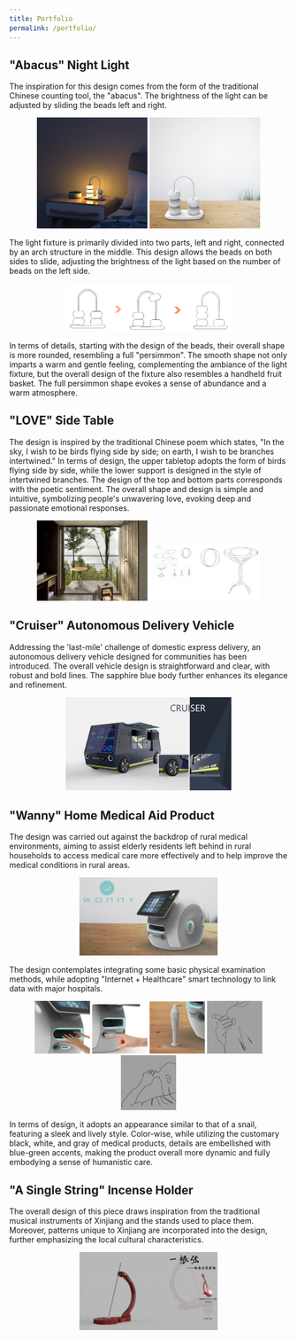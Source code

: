 ```yaml
---
title: Portfolio
permalink: /portfolio/
---
```

## "Abacus" Night Light
The inspiration for this design comes from the form of the traditional Chinese counting tool, the "abacus". The brightness of the light can be adjusted by sliding the beads left and right.

<div style="text-align:center;">
  <img src="../images/5.png" alt="photo" width="200"> <img src="../images/6.jpg" alt="photo" width="200">
</div>

The light fixture is primarily divided into two parts, left and right, connected by an arch structure in the middle. This design allows the beads on both sides to slide, adjusting the brightness of the light based on the number of beads on the left side.

<div style="text-align:center;">
  <img src="../images/7.png" alt="photo" width="300">
</div>

In terms of details, starting with the design of the beads, their overall shape is more rounded, resembling a full "persimmon". The smooth shape not only imparts a warm and gentle feeling, complementing the ambiance of the light fixture, but the overall design of the fixture also resembles a handheld fruit basket. The full persimmon shape evokes a sense of abundance and a warm atmosphere.

## "LOVE" Side Table
The design is inspired by the traditional Chinese poem which states, "In the sky, I wish to be birds flying side by side; on earth, I wish to be branches intertwined." In terms of design, the upper tabletop adopts the form of birds flying side by side, while the lower support is designed in the style of intertwined branches. The design of the top and bottom parts corresponds with the poetic sentiment. The overall shape and design is simple and intuitive, symbolizing people's unwavering love, evoking deep and passionate emotional responses.

<div style="text-align:center;">
  <img src="../images/8.jpg" alt="photo" width="200"> <img src="../images/9.png" alt="photo" width="200">
</div>

## "Cruiser" Autonomous Delivery Vehicle
Addressing the 'last-mile' challenge of domestic express delivery, an autonomous delivery vehicle designed for communities has been introduced. The overall vehicle design is straightforward and clear, with robust and bold lines. The sapphire blue body further enhances its elegance and refinement.

<div style="text-align:center;">
  <img src="../images/10.png" alt="photo" width="300">
</div>

## "Wanny" Home Medical Aid Product
The design was carried out against the backdrop of rural medical environments, aiming to assist elderly residents left behind in rural households to access medical care more effectively and to help improve the medical conditions in rural areas.

<div style="text-align:center;">
  <img src="../images/11.jpg" alt="photo" width="250">
</div>

The design contemplates integrating some basic physical examination methods, while adopting "Internet + Healthcare" smart technology to link data with major hospitals.

<div style="text-align:center;">
  <img src="../images/12.png" alt="photo" width="100"> <img src="../images/13.png" alt="photo" width="100">  
  <img src="../images/14.png" alt="photo" width="100"> <img src="../images/15.png" alt="photo" width="100"> <img src="../images/16.png" alt="photo" width="100">
</div>

In terms of design, it adopts an appearance similar to that of a snail, featuring a sleek and lively style. Color-wise, while utilizing the customary black, white, and gray of medical products, details are embellished with blue-green accents, making the product overall more dynamic and fully embodying a sense of humanistic care.

## "A Single String" Incense Holder
The overall design of this piece draws inspiration from the traditional musical instruments of Xinjiang and the stands used to place them. Moreover, patterns unique to Xinjiang are incorporated into the design, further emphasizing the local cultural characteristics.

<div style="text-align:center;">
  <img src="../images/17.jpg" alt="photo" width="250">
</div>
